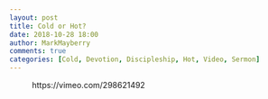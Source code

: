 ```yaml
---
layout: post
title: Cold or Hot?
date: 2018-10-28 18:00
author: MarkMayberry
comments: true
categories: [Cold, Devotion, Discipleship, Hot, Video, Sermon]
---
```

<!-- wp:core-embed/vimeo {"url":"https://vimeo.com/298621492","type":"video","providerNameSlug":"vimeo","className":"wp-embed-aspect-4-3 wp-has-aspect-ratio"} -->
<figure class="wp-block-embed-vimeo wp-block-embed is-type-video is-provider-vimeo wp-embed-aspect-4-3 wp-has-aspect-ratio"><div class="wp-block-embed__wrapper">
https://vimeo.com/298621492
</div></figure>
<!-- /wp:core-embed/vimeo -->
